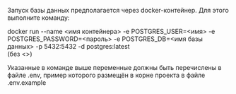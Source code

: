 Запуск базы данных предполагается через docker-контейнер. Для этого выполните команду:

docker run --name <имя контейнера> -e POSTGRES_USER=<имя> -e POSTGRES_PASSWORD=<пароль> -e POSTGRES_DB=<имя базы данных> -p 5432:5432 -d postgres:latest <br>
(без <>)

Указанные в команде выше переменные должны быть перечислены в файле .env, пример которого размещён в корне проекта в файле .env.example

